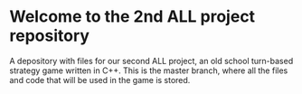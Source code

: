 # Welcome to the 2nd ALL project repository
A depository with files for our second ALL project, an old school turn-based strategy game written in C++.
This is the master branch, where all the files and code that will be used in the game is stored.

